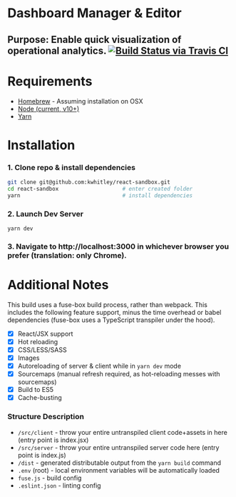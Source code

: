 # Dashboard Manager & Editor
**Purpose**: Enable quick visualization of operational analytics.
[![Build Status via Travis CI](https://travis-ci.com/arundo/dashboards.svg?branch=develop)](https://travis-ci.com/arundo/dashboards)
---

# Requirements
- [Homebrew](https://www.chrisjmendez.com/2016/01/10/installing-homebrew-on-mac-os-x/) - Assuming installation on OSX
- [Node (current, v10+)](https://nodejs.org/en/download/current/)
- [Yarn](https://yarnpkg.com/lang/en/docs/install/#mac-stable)

# Installation
### 1. Clone repo & install dependencies
```bash
git clone git@github.com:kwhitley/react-sandbox.git
cd react-sandbox                    # enter created folder
yarn                                # install dependencies
```

### 2. Launch Dev Server
```
yarn dev
```

### 3. Navigate to http://localhost:3000 in whichever browser you prefer (translation: only Chrome).

# Additional Notes

This build uses a fuse-box build process, rather than webpack.  This includes the following feature support, minus the time overhead or babel dependencies (fuse-box uses a TypeScript transpiler under the hood).
- [x] React/JSX support
- [x] Hot reloading
- [x] CSS/LESS/SASS
- [x] Images
- [x] Autoreloading of server & client while in `yarn dev` mode
- [x] Sourcemaps (manual refresh required, as hot-reloading messes with sourcemaps)
- [x] Build to ES5
- [x] Cache-busting

### Structure Description
- `/src/client` - throw your entire untranspiled client code+assets in here (entry point is index.jsx)
- `/src/server` - throw your entire untranspiled server code here (entry point is index.js)
- `/dist` - generated distributable output from the `yarn build` command
- `.env` (root) - local environment variables will be automatically loaded
- `fuse.js` - build config
- `.eslint.json` - linting config

